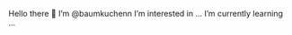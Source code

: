 Hello there 👋
I’m @baumkuchenn
I’m interested in ...
I’m currently learning ...

<!---
baumkuchenn/baumkuchenn is a ✨ special ✨ repository because its `README.md` (this file) appears on your GitHub profile.
You can click the Preview link to take a look at your changes.
--->
